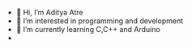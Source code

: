 - 👋 Hi, I’m Aditya Atre
- 👀 I’m interested in programming and development
- 🌱 I’m currently learning C,C++ and Arduino
- 

<!---
adityaatre26/adityaatre26 is a ✨ special ✨ repository because its `README.md` (this file) appears on your GitHub profile.
You can click the Preview link to take a look at your changes.
--->
